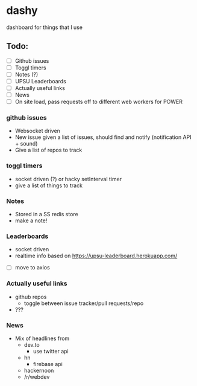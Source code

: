 # dashy
dashboard for things that I use

## Todo:
- [ ] Github issues
- [ ] Toggl timers
- [ ] Notes (?)
- [ ] UPSU Leaderboards
- [ ] Actually useful links
- [ ] News
- [ ] On site load, pass requests off to different web workers for POWER

### github issues
- Websocket driven
- New issue given a list of issues, should find and notify (notification API + sound)
- Give a list of repos to track

### toggl timers
- socket driven (?) or hacky setInterval timer
- give a list of things to track

### Notes
- Stored in a SS redis store
- make a note!

### Leaderboards
- socket driven
- realtime info based on https://upsu-leaderboard.herokuapp.com/
- [ ] move to axios

### Actually useful links
- github repos
  - toggle between issue tracker/pull requests/repo
- ???

### News
- Mix of headlines from 
  - dev.to
    - use twitter api
  - hn
    - firebase api
  - hackernoon
  - /r/webdev
